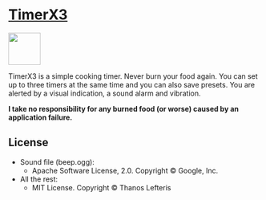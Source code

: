 # [TimerX3](http://alefteris.github.io/timerx3/)

<a href="http://alefteris.github.io/timerx3/">
  <img src="http://alefteris.github.io/timerx3/logo-64.png" width="64">
</a>

TimerX3 is a simple cooking timer. Never burn your food again. You can set up to three timers at the same time and you can also save presets. You are alerted by a visual indication, a sound alarm and vibration.

**I take no responsibility for any burned food (or worse) caused by an application failure.**

## License

 * Sound file (beep.ogg):
   * Apache Software License, 2.0. Copyright © Google, Inc.
 * All the rest:
   * MIT License. Copyright © Thanos Lefteris
